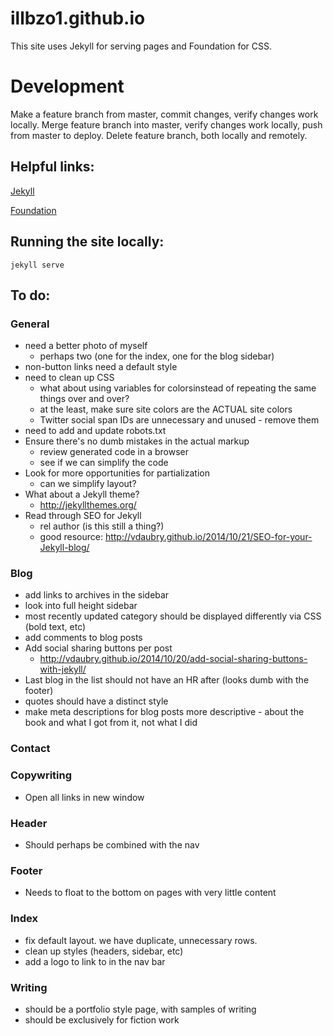 # illbzo1.github.io
This site uses Jekyll for serving pages and Foundation for CSS.

# Development

Make a feature branch from master, commit changes, verify changes work locally.
Merge feature branch into master, verify changes work locally, push from master to deploy.
Delete feature branch, both locally and remotely.

## Helpful links:

[Jekyll](http://jekyllrb.com/)

[Foundation](http://foundation.zurb.com/)

## Running the site locally:

    jekyll serve

## To do:

### General
  * need a better photo of myself
    - perhaps two (one for the index, one for the blog sidebar)
  * non-button links need a default style
  * need to clean up CSS
    - what about using variables for colorsinstead of repeating the same things over and over?
    - at the least, make sure site colors are the ACTUAL site colors
    - Twitter social span IDs are unnecessary and unused - remove them
  * need to add and update robots.txt
  * Ensure there's no dumb mistakes in the actual markup
    - review generated code in a browser
    - see if we can simplify the code
  * Look for more opportunities for partialization
    - can we simplify layout?
  * What about a Jekyll theme?
    - http://jekyllthemes.org/
  * Read through SEO for Jekyll
    - rel author (is this still a thing?)
    - good resource: http://vdaubry.github.io/2014/10/21/SEO-for-your-Jekyll-blog/

### Blog
  * add links to archives in the sidebar
  * look into full height sidebar
  * most recently updated category should be displayed differently via CSS (bold text, etc)
  * add comments to blog posts
  * Add social sharing buttons per post
    - http://vdaubry.github.io/2014/10/20/add-social-sharing-buttons-with-jekyll/
  * Last blog in the list should not have an HR after (looks dumb with the footer)
  * quotes should have a distinct style
  * make meta descriptions for blog posts more descriptive - about the book and what I got from it, not what I did

### Contact

### Copywriting
  * Open all links in new window

### Header
  * Should perhaps be combined with the nav

### Footer
  * Needs to float to the bottom on pages with very little content

### Index
  * fix default layout. we have duplicate, unnecessary rows.
  * clean up styles (headers, sidebar, etc)
  * add a logo to link to in the nav bar

### Writing
  * should be a portfolio style page, with samples of writing
  * should be exclusively for fiction work